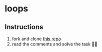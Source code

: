 # loops

## Instructions

1. fork and clone [this repo](https://github.com/JoinCODED/TASK-loops/)
2. read the comments and solve the task  👏🏼

